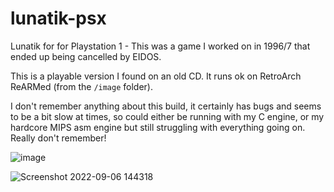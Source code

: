 # lunatik-psx

Lunatik for for Playstation 1 - This was a game I worked on in 1996/7 that ended up being cancelled by EIDOS.

This is a playable version I found on an old CD. It runs ok on RetroArch ReARMed (from the `/image` folder). 

I don't remember anything about this build, it certainly has bugs and seems to be a bit slow at times, so could either be running with my C engine, or my hardcore MIPS asm engine but still struggling with everything going on.  Really don't remember!

![image](https://user-images.githubusercontent.com/1991827/188653638-2d2b7faa-21cf-46ab-8a30-5137a411a9c5.png)

![Screenshot 2022-09-06 144318](https://user-images.githubusercontent.com/1991827/188653707-3b4108bf-bbf4-4427-9e61-06ab631c0426.jpg)
